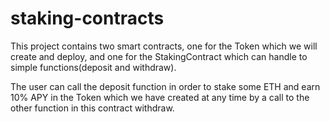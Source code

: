 # staking-contracts

This project contains two smart contracts, one for the Token which we will create and deploy, and one for the StakingContract 
which can handle to simple functions(deposit and withdraw).

The user can call the deposit function in order to stake some ETH and earn 10% APY in the Token which we have created at any
time by a call to the other function in this contract withdraw.